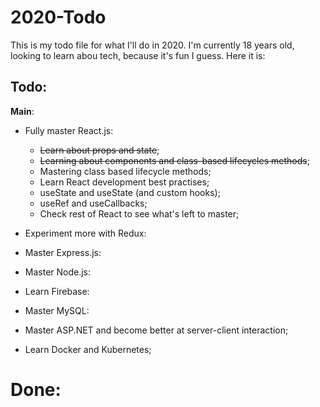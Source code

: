 # 2020-Todo

This is my todo file for what I'll do in 2020. I'm currently 18 years old, looking to learn abou tech, because it's fun I guess.
Here it is:

## Todo:

**Main**:
- Fully master React.js:
  - ~~Learn about props and state~~;
  - ~~Learning about components and class-based lifecycles methods~~;
  - Mastering class based lifecycle methods;
  - Learn React development best practises;
  - useState and useState (and custom hooks);
  - useRef and useCallbacks;
  - Check rest of React to see what's left to master;
      
- Experiment more with Redux:
- Master Express.js: 
- Master Node.js:
- Learn Firebase:
- Master MySQL:
- Master ASP.NET and become better at server-client interaction;
- Learn Docker and Kubernetes;

# Done:
